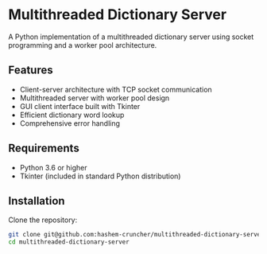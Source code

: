 # Multithreaded Dictionary Server

A Python implementation of a multithreaded dictionary server using socket programming and a worker pool architecture.

## Features

- Client-server architecture with TCP socket communication
- Multithreaded server with worker pool design
- GUI client interface built with Tkinter
- Efficient dictionary word lookup
- Comprehensive error handling

## Requirements

- Python 3.6 or higher
- Tkinter (included in standard Python distribution)

## Installation

Clone the repository:

```bash
git clone git@github.com:hashem-cruncher/multithreaded-dictionary-server.git
cd multithreaded-dictionary-server